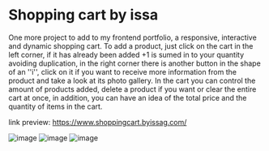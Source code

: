 # Shopping cart by issa
One more project to add to my frontend portfolio, a responsive, interactive and dynamic shopping cart. To add a product, just click on the cart in the left corner, if it has already been added +1 is sumed in to your quantity avoiding duplication, in the right corner there is another button in the shape of an ''i'', click on it if you want to receive more information from the product and take a look at its photo gallery. In the cart you can control the amount of products added, delete a product if you want or clear the entire cart at once, in addition, you can have an idea of the total price and the quantity of items in the cart.

link preview: https://www.shoppingcart.byissag.com/

![image](https://user-images.githubusercontent.com/71194114/214157890-7388db33-21ef-48da-9ca4-3a6ac38ee3c7.png) ![image](https://user-images.githubusercontent.com/71194114/214158178-72a161bc-22a7-4de2-80ac-0e67fc284a4a.png) ![image](https://user-images.githubusercontent.com/71194114/214158011-af20d2cd-c75a-44e3-8573-c97bdd5698de.png)



